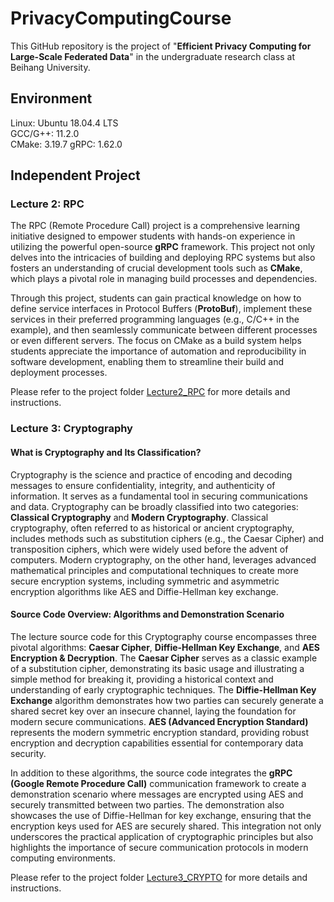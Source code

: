 # PrivacyComputingCourse
This GitHub repository is the project of "**Efficient Privacy Computing for Large-Scale Federated Data**" in the undergraduate research class at Beihang University.

## Environment

Linux: Ubuntu 18.04.4 LTS   
GCC/G++: 11.2.0   
CMake: 3.19.7
gRPC: 1.62.0   

## Independent Project

### Lecture 2: RPC

The RPC (Remote Procedure Call) project is a comprehensive learning initiative designed to empower students with hands-on experience in utilizing the powerful open-source **gRPC** framework. This project not only delves into the intricacies of building and deploying RPC systems but also fosters an understanding of crucial development tools such as **CMake**, which plays a pivotal role in managing build processes and dependencies.

Through this project, students can gain practical knowledge on how to define service interfaces in Protocol Buffers (**ProtoBuf**), implement these services in their preferred programming languages (e.g., C/C++ in the example), and then seamlessly communicate between different processes or even different servers. The focus on CMake as a build system helps students appreciate the importance of automation and reproducibility in software development, enabling them to streamline their build and deployment processes.

Please refer to the project folder [Lecture2_RPC](Lecture2_RPC) for more details and instructions.

### Lecture 3: Cryptography

#### What is Cryptography and Its Classification?

Cryptography is the science and practice of encoding and decoding messages to ensure confidentiality, integrity, and authenticity of information. It serves as a fundamental tool in securing communications and data. Cryptography can be broadly classified into two categories: **Classical Cryptography** and **Modern Cryptography**. Classical cryptography, often referred to as historical or ancient cryptography, includes methods such as substitution ciphers (e.g., the Caesar Cipher) and transposition ciphers, which were widely used before the advent of computers. Modern cryptography, on the other hand, leverages advanced mathematical principles and computational techniques to create more secure encryption systems, including symmetric and asymmetric encryption algorithms like AES and Diffie-Hellman key exchange.

#### Source Code Overview: Algorithms and Demonstration Scenario

The lecture source code for this Cryptography course encompasses three pivotal algorithms: **Caesar Cipher**, **Diffie-Hellman Key Exchange**, and **AES Encryption & Decryption**. The **Caesar Cipher** serves as a classic example of a substitution cipher, demonstrating its basic usage and illustrating a simple method for breaking it, providing a historical context and understanding of early cryptographic techniques. The **Diffie-Hellman Key Exchange** algorithm demonstrates how two parties can securely generate a shared secret key over an insecure channel, laying the foundation for modern secure communications. **AES (Advanced Encryption Standard)** represents the modern symmetric encryption standard, providing robust encryption and decryption capabilities essential for contemporary data security.

In addition to these algorithms, the source code integrates the **gRPC (Google Remote Procedure Call)** communication framework to create a demonstration scenario where messages are encrypted using AES and securely transmitted between two parties. The demonstration also showcases the use of Diffie-Hellman for key exchange, ensuring that the encryption keys used for AES are securely shared. This integration not only underscores the practical application of cryptographic principles but also highlights the importance of secure communication protocols in modern computing environments.

Please refer to the project folder [Lecture3_CRYPTO](Lecture3_CRYPTO) for more details and instructions.